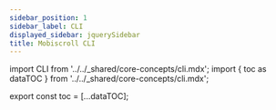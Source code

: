 ```yaml
---
sidebar_position: 1
sidebar_label: CLI
displayed_sidebar: jquerySidebar
title: Mobiscroll CLI
---
```


import CLI from '../../_shared/core-concepts/cli.mdx';
import { toc as dataTOC } from '../../_shared/core-concepts/cli.mdx';

export const toc = [...dataTOC];

<CLI />
